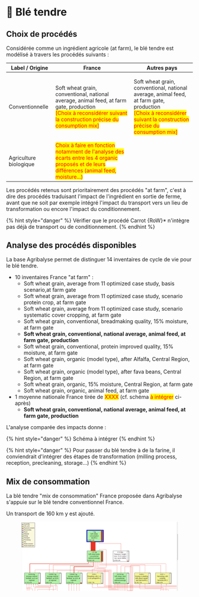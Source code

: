 # 🌾 Blé tendre

## Choix de procédés

Considérée comme un ingrédient agricole (at farm), le blé tendre est modélisé à travers les procédés suivants :&#x20;

| Label / Origine        | France                                                                                                                                                                                                      | Autres pays                                                                                                                                                                                                 |
| ---------------------- | ----------------------------------------------------------------------------------------------------------------------------------------------------------------------------------------------------------- | ----------------------------------------------------------------------------------------------------------------------------------------------------------------------------------------------------------- |
| Conventionnelle        | <p>Soft wheat grain, conventional, national average, animal feed, at farm gate, production<br><mark style="color:red;">[Choix à reconsidérer suivant la construction précise du consumption mix]</mark></p> | <p>Soft wheat grain, conventional, national average, animal feed, at farm gate, production<br><mark style="color:red;">[Choix à reconsidérer suivant la construction précise du consumption mix]</mark></p> |
| Agriculture biologique | <mark style="color:red;">Choix à faire en fonction notamment de l'analyse des écarts entre les 4 organic proposés et de leurs différences (animal feed, moisture...)</mark>                                 |                                                                                                                                                                                                             |

Les procédés retenus sont prioritairement des procédés "at farm", c'est à dire des procédés traduisant l'impact de l'ingrédient en sortie de ferme, avant que ne soit par exemple intégré l'impact du transport vers un lieu de transformation ou encore l'impact du conditionnement.

{% hint style="danger" %}
Vérifier que le procédé Carrot {RoW}\* n'intègre pas déjà de transport ou de conditionnement.
{% endhint %}

## Analyse des procédés disponibles

La base Agribalyse permet de distinguer 14 inventaires de cycle de vie pour le blé tendre.&#x20;

* 10 inventaires France "at farm" :&#x20;
  * Soft wheat grain, average from 11 optimized case study, basis scenario,at farm gate
  * Soft wheat grain, average from 11 optimized case study, scenario protein crop, at farm gate
  * Soft wheat grain, average from 11 optimized case study, scenario systematic cover cropping, at farm gate
  * Soft wheat grain, conventional, breadmaking quality, 15% moisture, at farm gate
  * **Soft wheat grain, conventional, national average, animal feed, at farm gate, production**
  * Soft wheat grain, conventional, protein improved quality, 15% moisture, at farm gate
  * Soft wheat grain, organic (model type), after Alfalfa, Central Region, at farm gate
  * Soft wheat grain, organic (model type), after fava beans, Central Region, at farm gate
  * Soft wheat grain, organic, 15% moisture, Central Region, at farm gate
  * Soft wheat grain, organic, animal feed, at farm gate
* 1 moyenne nationale France tirée de <mark style="color:red;">XXXX</mark> (cf. schéma <mark style="color:red;">à intégrer</mark> ci-après)
  * **Soft wheat grain, conventional, national average, animal feed, at farm gate, production**

L'analyse comparée des impacts donne :&#x20;

{% hint style="danger" %}
Schéma à intégrer
{% endhint %}

{% hint style="danger" %}
Pour passer du blé tendre à de la farine, il conviendrait d'intégrer des étapes de transformation (milling process, reception, precleaning, storage...)
{% endhint %}

## Mix de consommation

La blé tendre "mix de consommation" France proposée dans Agribalyse s'appuie sur le blé tendre conventionnel France.

Un transport de 160 km y est ajouté.

<figure><img src="../../.gitbook/assets/Screenshot 2022-11-08 at 14.56.24.png" alt=""><figcaption></figcaption></figure>
